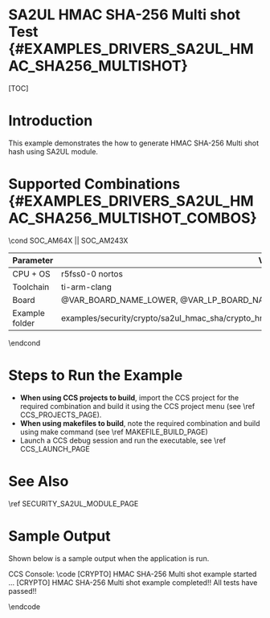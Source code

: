 # SA2UL HMAC SHA-256 Multi shot Test {#EXAMPLES_DRIVERS_SA2UL_HMAC_SHA256_MULTISHOT}

[TOC]

# Introduction

This example demonstrates the how to generate HMAC SHA-256 Multi shot hash using SA2UL module.

# Supported Combinations {#EXAMPLES_DRIVERS_SA2UL_HMAC_SHA256_MULTISHOT_COMBOS}

\cond SOC_AM64X || SOC_AM243X

 Parameter      | Value
 ---------------|-----------
 CPU + OS       | r5fss0-0 nortos
 Toolchain      | ti-arm-clang
 Board          | @VAR_BOARD_NAME_LOWER, @VAR_LP_BOARD_NAME_LOWER
 Example folder | examples/security/crypto/sa2ul_hmac_sha/crypto_hmac_sha256_multishot/crypto_hmac_sha256_multishot.c

\endcond

# Steps to Run the Example

- **When using CCS projects to build**, import the CCS project for the required combination
  and build it using the CCS project menu (see \ref CCS_PROJECTS_PAGE).
- **When using makefiles to build**, note the required combination and build using
  make command (see \ref MAKEFILE_BUILD_PAGE)
- Launch a CCS debug session and run the executable, see \ref CCS_LAUNCH_PAGE

# See Also

\ref SECURITY_SA2UL_MODULE_PAGE

# Sample Output

Shown below is a sample output when the application is run.


CCS Console:
\code
[CRYPTO] HMAC SHA-256 Multi shot example started ...
[CRYPTO] HMAC SHA-256 Multi shot example completed!!
All tests have passed!!

\endcode


